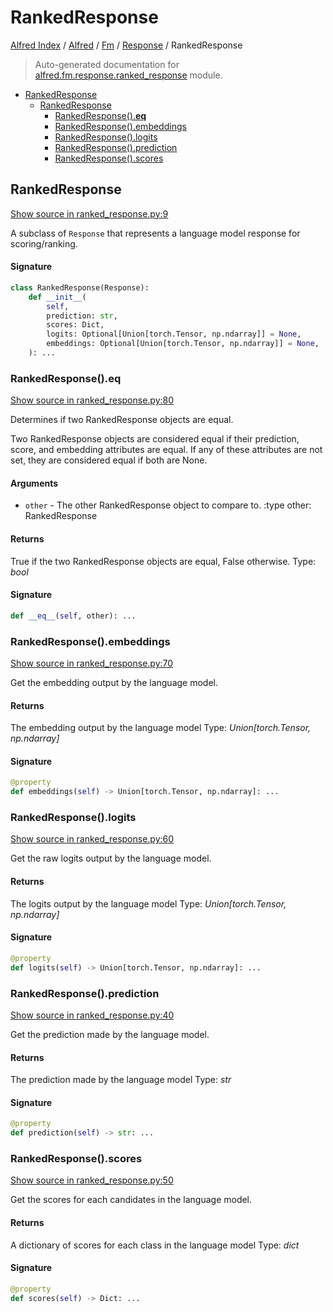 # RankedResponse

[Alfred Index](../../../README.md#alfred-index) / [Alfred](../../index.md#alfred) / [Fm](../index.md#fm) / [Response](./index.md#response) / RankedResponse

> Auto-generated documentation for [alfred.fm.response.ranked_response](../../../../alfred/fm/response/ranked_response.py) module.

- [RankedResponse](#rankedresponse)
  - [RankedResponse](#rankedresponse-1)
    - [RankedResponse().__eq__](#rankedresponse()__eq__)
    - [RankedResponse().embeddings](#rankedresponse()embeddings)
    - [RankedResponse().logits](#rankedresponse()logits)
    - [RankedResponse().prediction](#rankedresponse()prediction)
    - [RankedResponse().scores](#rankedresponse()scores)

## RankedResponse

[Show source in ranked_response.py:9](../../../../alfred/fm/response/ranked_response.py#L9)

A subclass of `Response` that represents a language model response for scoring/ranking.

#### Signature

```python
class RankedResponse(Response):
    def __init__(
        self,
        prediction: str,
        scores: Dict,
        logits: Optional[Union[torch.Tensor, np.ndarray]] = None,
        embeddings: Optional[Union[torch.Tensor, np.ndarray]] = None,
    ): ...
```

### RankedResponse().__eq__

[Show source in ranked_response.py:80](../../../../alfred/fm/response/ranked_response.py#L80)

Determines if two RankedResponse objects are equal.

Two RankedResponse objects are considered equal if their prediction,
score, and embedding attributes are equal. If any of these attributes are not set,
they are considered equal if both are None.

#### Arguments

- `other` - The other RankedResponse object to compare to.
:type other: RankedResponse

#### Returns

True if the two RankedResponse objects are equal, False otherwise.
Type: *bool*

#### Signature

```python
def __eq__(self, other): ...
```

### RankedResponse().embeddings

[Show source in ranked_response.py:70](../../../../alfred/fm/response/ranked_response.py#L70)

Get the embedding output by the language model.

#### Returns

The embedding output by the language model
Type: *Union[torch.Tensor, np.ndarray]*

#### Signature

```python
@property
def embeddings(self) -> Union[torch.Tensor, np.ndarray]: ...
```

### RankedResponse().logits

[Show source in ranked_response.py:60](../../../../alfred/fm/response/ranked_response.py#L60)

Get the raw logits output by the language model.

#### Returns

The logits output by the language model
Type: *Union[torch.Tensor, np.ndarray]*

#### Signature

```python
@property
def logits(self) -> Union[torch.Tensor, np.ndarray]: ...
```

### RankedResponse().prediction

[Show source in ranked_response.py:40](../../../../alfred/fm/response/ranked_response.py#L40)

Get the prediction made by the language model.

#### Returns

The prediction made by the language model
Type: *str*

#### Signature

```python
@property
def prediction(self) -> str: ...
```

### RankedResponse().scores

[Show source in ranked_response.py:50](../../../../alfred/fm/response/ranked_response.py#L50)

Get the scores for each candidates in the language model.

#### Returns

A dictionary of scores for each class in the language model
Type: *dict*

#### Signature

```python
@property
def scores(self) -> Dict: ...
```